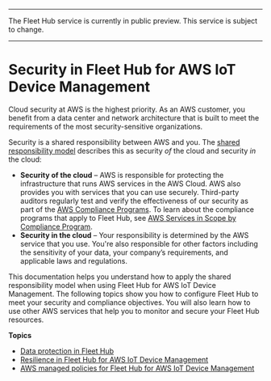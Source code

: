 --------

 The Fleet Hub service is currently in public preview\. This service is subject to change\.

--------

# Security in Fleet Hub for AWS IoT Device Management<a name="aws-iot-monitor-security"></a>

Cloud security at AWS is the highest priority\. As an AWS customer, you benefit from a data center and network architecture that is built to meet the requirements of the most security\-sensitive organizations\.

Security is a shared responsibility between AWS and you\. The [shared responsibility model](http://aws.amazon.com/compliance/shared-responsibility-model/) describes this as security *of* the cloud and security *in* the cloud:
+ **Security of the cloud** – AWS is responsible for protecting the infrastructure that runs AWS services in the AWS Cloud\. AWS also provides you with services that you can use securely\. Third\-party auditors regularly test and verify the effectiveness of our security as part of the [AWS Compliance Programs](http://aws.amazon.com/compliance/programs/)\. To learn about the compliance programs that apply to Fleet Hub, see [AWS Services in Scope by Compliance Program](http://aws.amazon.com/compliance/services-in-scope/)\.
+ **Security in the cloud** – Your responsibility is determined by the AWS service that you use\. You're also responsible for other factors including the sensitivity of your data, your company’s requirements, and applicable laws and regulations\. 

This documentation helps you understand how to apply the shared responsibility model when using Fleet Hub for AWS IoT Device Management\. The following topics show you how to configure Fleet Hub to meet your security and compliance objectives\. You will also learn how to use other AWS services that help you to monitor and secure your Fleet Hub resources\. 

**Topics**
+ [Data protection in Fleet Hub](data-protection.md)
+ [Resilience in Fleet Hub for AWS IoT Device Management](disaster-recovery-resiliency.md)
+ [AWS managed policies for Fleet Hub for AWS IoT Device Management](security-iam-awsmanpol.md)